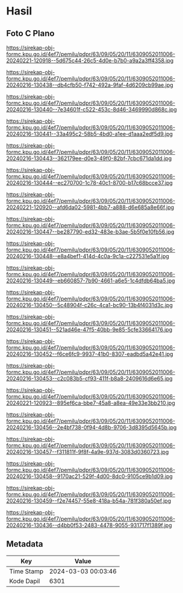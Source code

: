 # Hasil

## Foto C Plano

https://sirekap-obj-formc.kpu.go.id/4ef7/pemilu/pdpr/63/09/05/20/11/6309052011006-20240221-120918--5d675c44-26c5-4d0e-b7b0-a9a2a3ff4358.jpg

https://sirekap-obj-formc.kpu.go.id/4ef7/pemilu/pdpr/63/09/05/20/11/6309052011006-20240216-130438--db4cfb50-f742-492a-9faf-4d6209cb99ae.jpg

https://sirekap-obj-formc.kpu.go.id/4ef7/pemilu/pdpr/63/09/05/20/11/6309052011006-20240216-130440--7e34601f-c522-453c-8d46-3469990d868c.jpg

https://sirekap-obj-formc.kpu.go.id/4ef7/pemilu/pdpr/63/09/05/20/11/6309052011006-20240216-130441--33a495c2-58b5-4bd0-a1ee-d1aaa2edf5d9.jpg

https://sirekap-obj-formc.kpu.go.id/4ef7/pemilu/pdpr/63/09/05/20/11/6309052011006-20240216-130443--362179ee-d0e3-49f0-82bf-7cbc671da1dd.jpg

https://sirekap-obj-formc.kpu.go.id/4ef7/pemilu/pdpr/63/09/05/20/11/6309052011006-20240216-130444--ec270700-1c78-40c1-8700-b17c68bcce37.jpg

https://sirekap-obj-formc.kpu.go.id/4ef7/pemilu/pdpr/63/09/05/20/11/6309052011006-20240221-120920--afd6da02-5981-4bb7-a888-d6e685a8e66f.jpg

https://sirekap-obj-formc.kpu.go.id/4ef7/pemilu/pdpr/63/09/05/20/11/6309052011006-20240216-130447--be287790-ed32-483e-b3ae-5b5f0e10fb56.jpg

https://sirekap-obj-formc.kpu.go.id/4ef7/pemilu/pdpr/63/09/05/20/11/6309052011006-20240216-130448--e8a4bef1-414d-4c0a-9c1a-c227531e5a1f.jpg

https://sirekap-obj-formc.kpu.go.id/4ef7/pemilu/pdpr/63/09/05/20/11/6309052011006-20240216-130449--eb660857-7b90-4661-a6e5-1c4dfdb64ba5.jpg

https://sirekap-obj-formc.kpu.go.id/4ef7/pemilu/pdpr/63/09/05/20/11/6309052011006-20240216-130450--5c48904f-c26c-4ca1-bc90-13b4f4031d3c.jpg

https://sirekap-obj-formc.kpu.go.id/4ef7/pemilu/pdpr/63/09/05/20/11/6309052011006-20240216-130451--521ad46e-47f5-40bb-9e85-5cfe33664176.jpg

https://sirekap-obj-formc.kpu.go.id/4ef7/pemilu/pdpr/63/09/05/20/11/6309052011006-20240216-130452--f6ce6fc9-9937-41b0-8307-eadbd5a42e41.jpg

https://sirekap-obj-formc.kpu.go.id/4ef7/pemilu/pdpr/63/09/05/20/11/6309052011006-20240216-130453--c2c083b5-cf93-411f-b8a8-2409616d6e65.jpg

https://sirekap-obj-formc.kpu.go.id/4ef7/pemilu/pdpr/63/09/05/20/11/6309052011006-20240221-120923--895ef6ca-bbe7-45a8-a8ea-49e33e3bb210.jpg

https://sirekap-obj-formc.kpu.go.id/4ef7/pemilu/pdpr/63/09/05/20/11/6309052011006-20240216-130456--2e4bf738-0f94-4d8b-9706-3d8395d5645b.jpg

https://sirekap-obj-formc.kpu.go.id/4ef7/pemilu/pdpr/63/09/05/20/11/6309052011006-20240216-130457--f311811f-9f8f-4a9e-937d-3083d0360723.jpg

https://sirekap-obj-formc.kpu.go.id/4ef7/pemilu/pdpr/63/09/05/20/11/6309052011006-20240216-130458--9170ac21-529f-4d00-8dc0-9105ce9b1d09.jpg

https://sirekap-obj-formc.kpu.go.id/4ef7/pemilu/pdpr/63/09/05/20/11/6309052011006-20240216-130459--f2e74457-55e8-418a-b54a-781f380a50ef.jpg

https://sirekap-obj-formc.kpu.go.id/4ef7/pemilu/pdpr/63/09/05/20/11/6309052011006-20240216-130436--d4bb0f53-2483-4478-9055-931717f1389f.jpg


## Metadata

| Key        | Value               |
| ---------- | ------------------- |
| Time Stamp | 2024-03-03 00:03:46 |
| Kode Dapil | 6301                |



